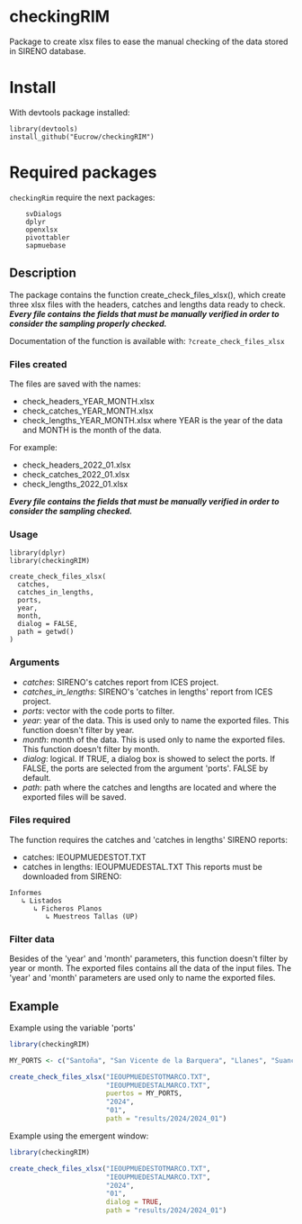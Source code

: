 # checkingRIM
Package to create xlsx files to ease the manual checking of the data stored
in SIRENO database.

# Install
With devtools package installed:
```
library(devtools)
install_github("Eucrow/checkingRIM")
```

# Required packages
`checkingRim` require the next packages:
```
    svDialogs
    dplyr
    openxlsx
    pivottabler
    sapmuebase
```

## Description
The package contains the function create_check_files_xlsx(), which create three
xlsx files with the headers, catches and lengths data ready to check. _**Every
file contains the fields that must be manually verified in order to consider
the sampling properly checked.**_

Documentation of the function is available with: `?create_check_files_xlsx`

### Files created
The files are saved with the names:
- check_headers_YEAR_MONTH.xlsx
- check_catches_YEAR_MONTH.xlsx
- check_lengths_YEAR_MONTH.xlsx
where YEAR is the year of the data and MONTH is the month of the data.

For example:
- check_headers_2022_01.xlsx
- check_catches_2022_01.xlsx
- check_lengths_2022_01.xlsx

**_Every file contains the fields that must be manually verified in order to consider
the sampling checked._**

### Usage
```
library(dplyr)
library(checkingRIM)

create_check_files_xlsx(
  catches,
  catches_in_lengths,
  ports,
  year,
  month,
  dialog = FALSE,
  path = getwd()
)
```

### Arguments
- *catches*: SIRENO's catches report from ICES project.
- *catches_in_lengths*: SIRENO's 'catches in lengths' report from ICES project.
- *ports*: vector with the code ports to filter.
- *year*: year of the data. This is used only to name the exported files.
This function doesn't filter by year.
- *month*: month of the data. This is used only to name the exported files.
This function doesn't filter by month.
- *dialog*: logical. If TRUE, a dialog box is showed to select the ports.
If FALSE, the ports are selected from the argument 'ports'. FALSE by default.
- *path*: path where the catches and lengths are located and where the
exported files will be saved.

### Files required
The function requires the catches and 'catches in lengths' SIRENO reports:
- catches: IEOUPMUEDESTOT.TXT
- catches in lengths: IEOUPMUEDESTAL.TXT
This reports must be downloaded from SIRENO:
```
Informes
   ↳ Listados
      ↳ Ficheros Planos
         ↳ Muestreos Tallas (UP)
```

### Filter data
Besides of the 'year' and 'month' parameters, this function doesn't filter by
year or month. The exported files contains all the data of the input files.
The 'year' and 'month' parameters are used only to name the exported files.

## Example
Example using the variable 'ports'

```r
library(checkingRIM)

MY_PORTS <- c("Santoña", "San Vicente de la Barquera", "Llanes", "Suances", "Santander")

create_check_files_xlsx("IEOUPMUEDESTOTMARCO.TXT",
                        "IEOUPMUEDESTALMARCO.TXT",
                        puertos = MY_PORTS,
                        "2024",
                        "01",
                        path = "results/2024/2024_01")

```
Example using the emergent window:

```r
library(checkingRIM)

create_check_files_xlsx("IEOUPMUEDESTOTMARCO.TXT",
                        "IEOUPMUEDESTALMARCO.TXT",
                        "2024",
                        "01",
                        dialog = TRUE,
                        path = "results/2024/2024_01")

```



